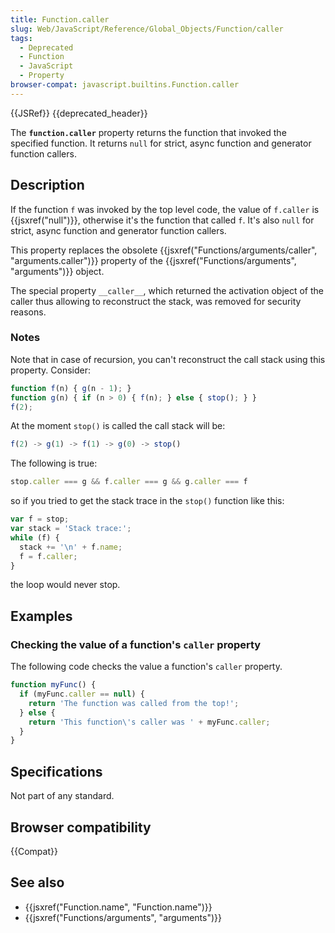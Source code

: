 ```yaml
---
title: Function.caller
slug: Web/JavaScript/Reference/Global_Objects/Function/caller
tags:
  - Deprecated
  - Function
  - JavaScript
  - Property
browser-compat: javascript.builtins.Function.caller
---
```

{{JSRef}} {{deprecated_header}}

The **`function.caller`** property returns the function that invoked the
specified function. It returns `null` for strict, async function and generator
function callers.

## Description

If the function `f` was invoked by the top level code, the value of `f.caller`
is {{jsxref("null")}}, otherwise it's the function that called `f`. It's
also `null` for strict, async function and generator function callers.

This property replaces the obsolete
{{jsxref("Functions/arguments/caller", "arguments.caller")}}
property of the {{jsxref("Functions/arguments", "arguments")}}
object.

The special property `__caller__`, which returned the activation object of the
caller thus allowing to reconstruct the stack, was removed for security reasons.

### Notes

Note that in case of recursion, you can't reconstruct the call stack using this
property. Consider:

```js
function f(n) { g(n - 1); }
function g(n) { if (n > 0) { f(n); } else { stop(); } }
f(2);
```

At the moment `stop()` is called the call stack will be:

```js
f(2) -> g(1) -> f(1) -> g(0) -> stop()
```

The following is true:

```js
stop.caller === g && f.caller === g && g.caller === f
```

so if you tried to get the stack trace in the `stop()` function like this:

```js
var f = stop;
var stack = 'Stack trace:';
while (f) {
  stack += '\n' + f.name;
  f = f.caller;
}
```

the loop would never stop.

## Examples

### Checking the value of a function's `caller` property

The following code checks the value a function's `caller` property.

```js
function myFunc() {
  if (myFunc.caller == null) {
    return 'The function was called from the top!';
  } else {
    return 'This function\'s caller was ' + myFunc.caller;
  }
}
```

## Specifications

Not part of any standard.

## Browser compatibility

{{Compat}}

## See also

*   {{jsxref("Function.name", "Function.name")}}
*   {{jsxref("Functions/arguments", "arguments")}}
